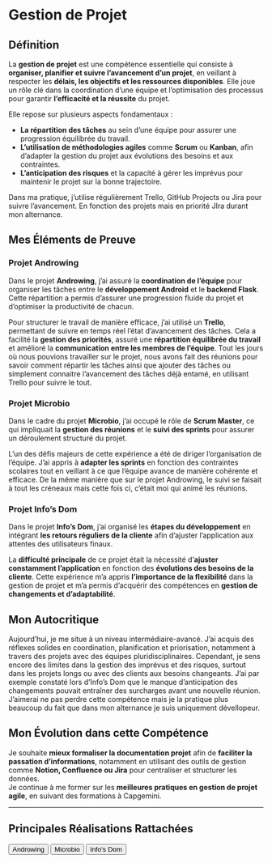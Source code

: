 # Gestion de Projet

## Définition

La **gestion de projet** est une compétence essentielle qui consiste à **organiser, planifier et suivre l’avancement d’un projet**, en veillant à respecter les **délais, les objectifs et les ressources disponibles**. Elle joue un rôle clé dans la coordination d’une équipe et l’optimisation des processus pour garantir **l’efficacité et la réussite** du projet.  

Elle repose sur plusieurs aspects fondamentaux :  
- **La répartition des tâches** au sein d’une équipe pour assurer une progression équilibrée du travail.  
- **L’utilisation de méthodologies agiles** comme **Scrum** ou **Kanban**, afin d’adapter la gestion du projet aux évolutions des besoins et aux contraintes.  
- **L’anticipation des risques** et la capacité à gérer les imprévus pour maintenir le projet sur la bonne trajectoire.

Dans ma pratique, j’utilise régulièrement Trello, GitHub Projects ou Jira pour suivre l’avancement. En fonction des projets mais en priorité JIra durant mon alternance.


## Mes Éléments de Preuve

### Projet Androwing  

Dans le projet **Androwing**, j’ai assuré la **coordination de l’équipe** pour organiser les tâches entre le **développement Android** et le **backend Flask**. Cette répartition a permis d’assurer une progression fluide du projet et d’optimiser la productivité de chacun.

Pour structurer le travail de manière efficace, j’ai utilisé un **Trello**, permettant de suivre en temps réel l’état d’avancement des tâches. Cela a facilité la **gestion des priorités**, assuré une **répartition équilibrée du travail** et amélioré la **communication entre les membres de l’équipe**.
Tout les jours où nous pouvions travailler sur le projet, nous avons fait des réunions pour savoir comment répartir les tâches ainsi que ajouter des tâches ou simplement connaitre l’avancement des tâches déjà entamé, en utilisant Trello pour suivre le tout.


### Projet Microbio  

Dans le cadre du projet **Microbio**, j’ai occupé le rôle de **Scrum Master**, ce qui impliquait la **gestion des réunions** et le **suivi des sprints** pour assurer un déroulement structuré du projet.

L’un des défis majeurs de cette expérience a été de diriger l’organisation de l’équipe. J’ai appris à **adapter les sprints** en fonction des contraintes scolaires tout en veillant à ce que l’équipe avance de manière cohérente et efficace. De la même manière que sur le projet Androwing, le suivi se faisait à tout les créneaux mais cette fois ci, c’était moi qui animé les réunions.


### Projet Info’s Dom  

Dans le projet **Info’s Dom**, j’ai organisé les **étapes du développement** en intégrant **les retours réguliers de la cliente** afin d’ajuster l’application aux attentes des utilisateurs finaux.

La **difficulté principale** de ce projet était la nécessité d’**ajuster constamment l’application** en fonction des **évolutions des besoins de la cliente**. Cette expérience m’a appris **l’importance de la flexibilité** dans la gestion de projet et m’a permis d’acquérir des compétences en **gestion de changements et d’adaptabilité**.


## Mon Autocritique

Aujourd’hui, je me situe à un niveau intermédiaire-avancé. J’ai acquis des réflexes solides en coordination, planification et priorisation, notamment à travers des projets avec des équipes pluridisciplinaires. Cependant, je sens encore des limites dans la gestion des imprévus et des risques, surtout dans les projets longs ou avec des clients aux besoins changeants. J’ai par exemple constaté lors d’Info’s Dom que le manque d’anticipation des changements pouvait entraîner des surcharges avant une nouvelle réunion. J’aimerai ne pas perdre cette compétence mais je la pratique plus beaucoup du fait que dans mon alternance je suis uniquement dévellopeur.


## Mon Évolution dans cette Compétence

Je souhaite **mieux formaliser la documentation projet** afin de **faciliter la passation d’informations**, notamment en utilisant des outils de gestion comme **Notion, Confluence ou Jira** pour centraliser et structurer les données.  
Je continue à me former sur les **meilleures pratiques en gestion de projet agile**, en suivant des formations à Capgemini.


---

## Principales Réalisations Rattachées

<script>
  import { Button } from 'flowbite-svelte';
</script>

<Button pill href="/projects/androwing" color="alternative">Androwing</Button>
<Button pill href="/projects/microbio" color="alternative">Microbio</Button>
<Button pill href="/projects/infos-dom" color="alternative">Info's Dom</Button>
